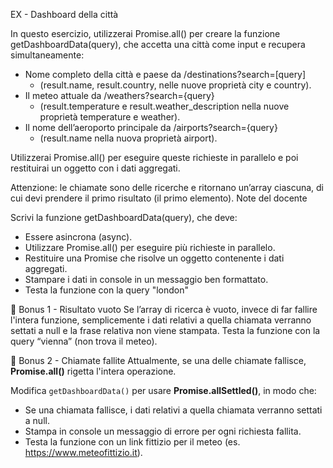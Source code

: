 EX - Dashboard della città

In questo esercizio, utilizzerai Promise.all() per creare la funzione getDashboardData(query), che accetta una città come input e recupera simultaneamente:

- Nome completo della città e paese da  /destinations?search=[query]
  - (result.name, result.country, nelle nuove proprietà city e country).
- Il meteo attuale da /weathers?search={query}
  - (result.temperature e result.weather_description nella nuove proprietà temperature e weather).
- Il nome dell’aeroporto principale da /airports?search={query}
  - (result.name nella nuova proprietà airport).

Utilizzerai Promise.all() per eseguire queste richieste in parallelo e poi restituirai un oggetto con i dati aggregati.

Attenzione: le chiamate sono delle ricerche e ritornano un’array ciascuna, di cui devi prendere il primo risultato (il primo elemento).
Note del docente

Scrivi la funzione getDashboardData(query), che deve:

- Essere asincrona (async).
- Utilizzare Promise.all() per eseguire più richieste in parallelo.
- Restituire una Promise che risolve un oggetto contenente i dati aggregati.
- Stampare i dati in console in un messaggio ben formattato.
- Testa la funzione con la query "london"

🎯 Bonus 1 - Risultato vuoto
Se l’array di ricerca è vuoto, invece di far fallire l'intera funzione, semplicemente i dati relativi a quella chiamata verranno settati a null e  la frase relativa non viene stampata. Testa la funzione con la query “vienna” (non trova il meteo).

🎯 Bonus 2 - Chiamate fallite
Attualmente, se una delle chiamate fallisce, **Promise.all()** rigetta l'intera operazione.

Modifica `getDashboardData()` per usare **Promise.allSettled()**, in modo che:

- Se una chiamata fallisce, i dati relativi a quella chiamata verranno settati a null.
- Stampa in console un messaggio di errore per ogni richiesta fallita.
- Testa la funzione con un link fittizio per il meteo (es. <https://www.meteofittizio.it>).

